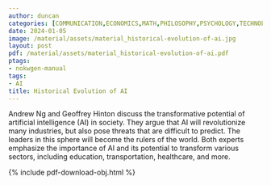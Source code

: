 ```yaml
---
author: duncan
categories: [COMMUNICATION,ECONOMICS,MATH,PHILOSOPHY,PSYCHOLOGY,TECHNOLOGY,REFERENCE]
date: 2024-01-05
image: /material/assets/material_historical-evolution-of-ai.jpg
layout: post
pdf: /material/assets/material_historical-evolution-of-ai.pdf
ptags:
- nokwgen-manual
tags:
- AI
title: Historical Evolution of AI
---
```


Andrew Ng and Geoffrey Hinton discuss the transformative potential of artificial intelligence (AI) in society. They argue that AI will revolutionize many industries, but also pose threats that are difficult to predict. The leaders in this sphere will become the rulers of the world. Both experts emphasize the importance of AI and its potential to transform various sectors, including education, transportation, healthcare, and more.

<!--more-->



{% include pdf-download-obj.html %}